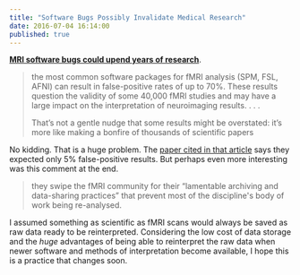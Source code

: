 ```yaml
---
title: "Software Bugs Possibly Invalidate Medical Research"
date: 2016-07-04 16:14:00
published: true
---
```


[**MRI software bugs could upend years of research**](http://www.theregister.co.uk/2016/07/03/mri_software_bugs_could_upend_years_of_research/).

> the most common software packages for fMRI analysis (SPM, FSL, AFNI) can result in false-positive rates of up to 70%. These results question the validity of some 40,000 fMRI studies and may have a large impact on the interpretation of neuroimaging results. . . .
>
> That’s not a gentle nudge that some results might be overstated: it’s more like making a bonfire of thousands of scientific papers

No kidding. That is a huge problem. The [paper cited in that article](http://m.pnas.org/content/early/2016/06/27/1602413113.full) says they expected only 5% false-positive results. But perhaps even more interesting was this comment at the end.

> they swipe the fMRI community for their “lamentable archiving and data-sharing practices” that prevent most of the discipline's body of work being re-analysed.

I assumed something as scientific as fMRI scans would always be saved as raw data ready to be reinterpreted. Considering the low cost of data storage and the *huge* advantages of being able to reinterpret the raw data when newer software and methods of interpretation become available, I hope this is a practice that changes soon.